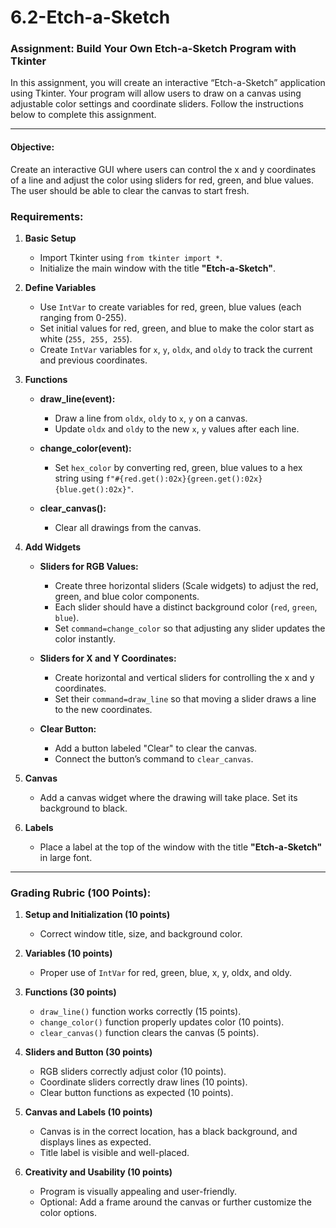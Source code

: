 # 6.2-Etch-a-Sketch

### Assignment: Build Your Own Etch-a-Sketch Program with Tkinter

In this assignment, you will create an interactive “Etch-a-Sketch” application using Tkinter. Your program will allow users to draw on a canvas using adjustable color settings and coordinate sliders. Follow the instructions below to complete this assignment.

---

#### Objective:
Create an interactive GUI where users can control the x and y coordinates of a line and adjust the color using sliders for red, green, and blue values. The user should be able to clear the canvas to start fresh.

### Requirements:

1. **Basic Setup**
   - Import Tkinter using `from tkinter import *`.
   - Initialize the main window with the title **"Etch-a-Sketch"**.

2. **Define Variables**
   - Use `IntVar` to create variables for red, green, blue values (each ranging from 0-255).
   - Set initial values for red, green, and blue to make the color start as white (`255, 255, 255`).
   - Create `IntVar` variables for `x`, `y`, `oldx`, and `oldy` to track the current and previous coordinates.

3. **Functions**
   - **draw_line(event):**
     - Draw a line from `oldx`, `oldy` to `x`, `y` on a canvas.
     - Update `oldx` and `oldy` to the new `x`, `y` values after each line.
   
   - **change_color(event):**
     - Set `hex_color` by converting red, green, blue values to a hex string using `f"#{red.get():02x}{green.get():02x}{blue.get():02x}"`.
   
   - **clear_canvas():**
     - Clear all drawings from the canvas.

4. **Add Widgets**
   - **Sliders for RGB Values:**
     - Create three horizontal sliders (Scale widgets) to adjust the red, green, and blue color components.
     - Each slider should have a distinct background color (`red`, `green`, `blue`).
     - Set `command=change_color` so that adjusting any slider updates the color instantly.

   - **Sliders for X and Y Coordinates:**
     - Create horizontal and vertical sliders for controlling the x and y coordinates.
     - Set their `command=draw_line` so that moving a slider draws a line to the new coordinates.

   - **Clear Button:**
     - Add a button labeled "Clear" to clear the canvas.
     - Connect the button’s command to `clear_canvas`.

5. **Canvas**
   - Add a canvas widget where the drawing will take place. Set its background to black.

6. **Labels**
   - Place a label at the top of the window with the title **"Etch-a-Sketch"** in large font.

---

### Grading Rubric (100 Points):

1. **Setup and Initialization (10 points)**
   - Correct window title, size, and background color.

2. **Variables (10 points)**
   - Proper use of `IntVar` for red, green, blue, x, y, oldx, and oldy.

3. **Functions (30 points)**
   - `draw_line()` function works correctly (15 points).
   - `change_color()` function properly updates color (10 points).
   - `clear_canvas()` function clears the canvas (5 points).

4. **Sliders and Button (30 points)**
   - RGB sliders correctly adjust color (10 points).
   - Coordinate sliders correctly draw lines (10 points).
   - Clear button functions as expected (10 points).

5. **Canvas and Labels (10 points)**
   - Canvas is in the correct location, has a black background, and displays lines as expected.
   - Title label is visible and well-placed.

6. **Creativity and Usability (10 points)**
   - Program is visually appealing and user-friendly.
   - Optional: Add a frame around the canvas or further customize the color options.

